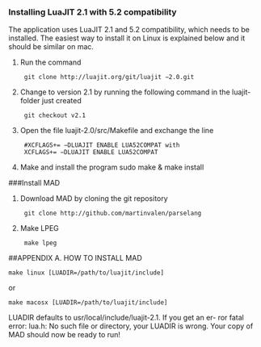 ### Installing LuaJIT 2.1 with 5.2 compatibility

The application uses LuaJIT 2.1 and 5.2 compatibility, which needs to be installed. The easiest way to install it on Linux is explained below and it should be similar on mac.

1. Run the command

        git clone http://luajit.org/git/luajit −2.0.git

2. Change to version 2.1 by running the following command in the luajit-folder just created
    
        git checkout v2.1

3. Open the file luajit-2.0/src/Makefile and exchange the line

        #XCFLAGS+= −DLUAJIT ENABLE LUA52COMPAT with
        XCFLAGS+= −DLUAJIT ENABLE LUA52COMPAT

4. Make and install the program
        sudo make & make install

###Install MAD

1. Download MAD by cloning the git repository
    
        git clone http://github.com/martinvalen/parselang

2. Make LPEG

        make lpeg

##APPENDIX A. HOW TO INSTALL MAD

    make linux [LUADIR=/path/to/luajit/include]

or

    make macosx [LUADIR=/path/to/luajit/include]

LUADIR defaults to usr/local/include/luajit-2.1. If you get an er- ror fatal error: lua.h: No such file or directory, your LUADIR is wrong.
Your copy of MAD should now be ready to run!
